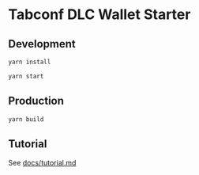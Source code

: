 # Tabconf DLC Wallet Starter

## Development

```bash
yarn install

yarn start
```

## Production

```bash
yarn build
```

## Tutorial

See [docs/tutorial.md](docs/tutorial.md)
